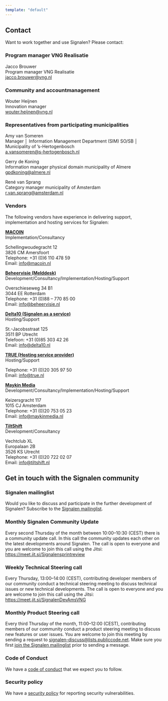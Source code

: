 ```yaml
---
template: "default"
---
```


## Contact

Want to work together and use Signalen? Please contact:

### Program manager VNG Realisatie

Jacco Brouwer<br />
Program manager VNG Realisatie<br />
[jacco.brouwer@vng.nl](mailto:jacco.brouwer@vng.nl)

### Community and accountmanagement

Wouter Heijnen<br />
Innovation manager<br />
[wouter.heijnen@vng.nl](mailto:wouter.heijnen@vng.nl)

### Representatives from participating municipalities

Amy van Someren<br />
Manager │ Information Management Department (SIM) SO/SB │ Municipality of ’s-Hertogenbosch<br />
[a.vansomeren@s-hertogenbosch.nl](mailto:a.vansomeren@s-hertogenbosch.nl)

Gerry de Koning<br />
Information manager physical domain municipality of Almere<br />
[gpdkoning@almere.nl](mailto:gpdkoning@almere.nl)

René van Sprang<br />
Category manager municipality of Amsterdam<br />
[r.van.sprang@amsterdam.nl](mailto:r.van.sprang@amsterdam.nl)

### Vendors

The following vendors have experience in delivering support, implementation and hosting services for Signalen:

**[MACOIN](https://www.macoin.nl/)**<br />
Implementation/Consultancy<br />

Schellingwoudegracht 12<br />
3826 CM Amersfoort<br />
Telephone: +31 (0)6 110 478 59<br />
Email: [info@macoin.nl](mailto:info@macoin.nl)

**[Beheervisie (Melddesk)](https://www.beheervisie.nl/)** <br />
Development/Consultancy/Implementation/Hosting/Support<br />

Overschieseweg 34 B1<br />
3044 EE Rotterdam<br />
Telephone: +31 (0)88 – 770 85 00<br />
Email: [info@beheervisie.nl](mailto:info@beheervisie.nl)

**[Delta10 (Signalen as a service)](https://www.delta10.nl/)**<br />
Hosting/Support<br />

St.-Jacobsstraat 125<br />
3511 BP Utrecht<br />
Telefoon: +31 (0)85 303 42 26<br />
Email: [info@delta10.nl](mailto:info@delta10.nl)

**[TRUE (Hosting service provider)](https://www.true.nl/)**<br />
Hosting/Support<br />

Telephone: +31 (0)20 305 97 50<br />
Email: [info@true.nl](mailto:info@true.nl)

**[Maykin Media](https://www.maykinmedia.nl/)**<br />
Development/Consultancy/Implementation/Hosting/Support<br />

Keizersgracht 117<br />
1015 CJ Amsterdam<br />
Telephone: +31 (0)20 753 05 23<br />
Email: [info@maykinmedia.nl](mailto:info@maykinmedia.nl)

**[TiltShift](https://www.tiltshift.nl/)**<br />
Development/Consultancy<br />

Vechtclub XL<br />
Europalaan 2B<br />
3526 KS Utrecht<br />
Telephone: +31 (0)20 722 02 07<br />
Email: [info@tiltshift.nl](mailto:info@tiltshift.nl)

## Get in touch with the Signalen community

### Signalen mailinglist

Would you like to discuss and participate in the further development of Signalen? Subscribe to the [Signalen mailinglist](https://lists.publiccode.net/mailman/postorius/lists/signalen-discuss.lists.publiccode.net/).

### Monthly Signalen Community Update

Every second Thursday of the month between 10:00–10:30 (CEST) there is a community update call. In this call the community updates each other on the latest developments around Signalen. The call is open to everyone and you are welcome to join this call using the Jitsi: https://meet.jit.si/Signalensprintreview

### Weekly Technical Steering call

Every Thursday, 13:00–14:00 (CEST), contributing developer members of our community conduct a technical steering meeting to discuss technical issues or new technical developments. The call is open to everyone and you are welcome to join this call using the Jitsi: https://meet.jit.si/SignalenDevAmsVNG

### Monthly Product Steering call

Every third Thursday of the month, 11:00–12:00 (CEST), contributing members of our community conduct a product steering meeting to discuss new features or user issues. You are welcome to join this meeting by sending a request to signalen-discuss@lists.publiccode.net. Make sure you first [join the Signalen mailinglist](https://lists.publiccode.net/mailman/postorius/lists/signalen-discuss.lists.publiccode.net/) prior to sending a message.

### Code of Conduct

We have a [code of conduct](https://github.com/Signalen/signalen.org/blob/master/CODE_OF_CONDUCT.md) that we expect you to follow.

### Security policy

We have a [security policy](https://github.com/Signalen/signalen.org/blob/master/SECURITY.md) for reporting security vulnerabilities.
